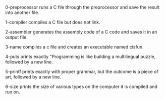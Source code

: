 0-preprocessor runs a C file through the preprocessor and save the result into another file.

1-compiler compiles a C file but does not link.

2-assembler generates the assembly code of a C code and saves it in an output file.

3-name compiles a c file and creates an executable named cisfun.

4-puts prints exactly "Programming is like building a multilingual puzzle, followed by a new line.

5-printf prints exactly with proper grammar, but the outcome is a piece of art, followed by a new line.

6-size prints the size of various types on the computer it is compiled and run on.
